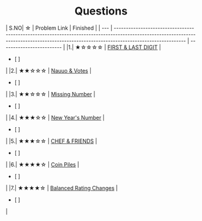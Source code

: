 














<h1 align = "center">Questions</h1>

| S.NO| ☆   | Problem Link                                                                                                                                                                              | Finished                  |
| --- | ----------------------------------------------------------------------------------------------------------------------------------------------------------------------------------------- | ------------------------- |
|1.| ★☆☆☆☆ | [FIRST & LAST DIGIT](https://www.codechef.com/problems/FLOW004)                        | <ul> <li> [ ] </li> </ul> |
|2.| ★★☆☆☆ | [Nauuo & Votes](https://codeforces.com/contest/1173/problem/A)                          | <ul> <li> [ ] </li> </ul> |
|3.| ★★☆☆☆ | [Missing Number](https://cses.fi/problemset/task/1083) | <ul> <li> [ ] </li> </ul> |
|4.| ★★★☆☆ | [New Year's Number](https://codeforces.com/contest/1475/problem/B)                                            | <ul> <li> [ ] </li> </ul> |
|5.| ★★★☆☆ | [CHEF & FRIENDS](https://www.codechef.com/problems/FRUITS)                         | <ul> <li> [ ] </li> </ul> |
|6.| ★★★★☆ | [Coin Piles](https://cses.fi/problemset/task/1754)                         | <ul> <li> [ ] </li> </ul> |
|7.| ★★★★☆ | [Balanced Rating Changes](https://codeforces.com/problemset/problem/1237/A)                         | <ul> <li> [ ] </li> </ul> |





